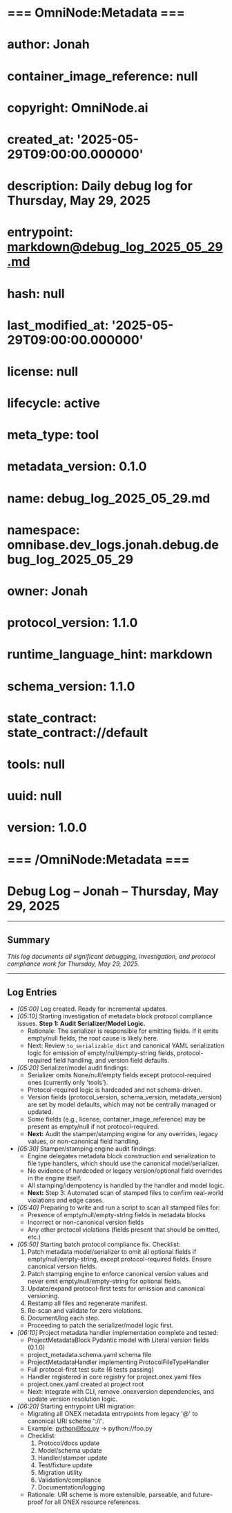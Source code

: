 <!-- === OmniNode:Metadata ===
author: OmniNode Team
copyright: OmniNode.ai
created_at: '2025-05-29T05:45:07.411319'
description: Stamped by ONEX
entrypoint: python://debug_log_2025_05_29.md
hash: e2de4020756477fc59cc41e183537191424c455e21ac21cd604555b1a2ed258c
last_modified_at: '2025-05-29T11:50:14.737861+00:00'
lifecycle: active
meta_type: tool
metadata_version: 0.1.0
name: debug_log_2025_05_29.md
namespace: omnibase.debug_log_2025_05_29
owner: OmniNode Team
protocol_version: 0.1.0
runtime_language_hint: python>=3.11
schema_version: 0.1.0
state_contract: state_contract://default
tools: null
uuid: 3f15bfab-f069-4948-a1ae-57eb8b524a58
version: 1.0.0

<!-- === /OmniNode:Metadata === -->


# === OmniNode:Metadata ===
# author: Jonah
# container_image_reference: null
# copyright: OmniNode.ai
# created_at: '2025-05-29T09:00:00.000000'
# description: Daily debug log for Thursday, May 29, 2025
# entrypoint: markdown@debug_log_2025_05_29.md
# hash: null
# last_modified_at: '2025-05-29T09:00:00.000000'
# license: null
# lifecycle: active
# meta_type: tool
# metadata_version: 0.1.0
# name: debug_log_2025_05_29.md
# namespace: omnibase.dev_logs.jonah.debug.debug_log_2025_05_29
# owner: Jonah
# protocol_version: 1.1.0
# runtime_language_hint: markdown
# schema_version: 1.1.0
# state_contract: state_contract://default
# tools: null
# uuid: null
# version: 1.0.0
# === /OmniNode:Metadata ===

# Debug Log – Jonah – Thursday, May 29, 2025

---

## Summary

*This log documents all significant debugging, investigation, and protocol compliance work for Thursday, May 29, 2025.*

---

## Log Entries

- *[05:00]* Log created. Ready for incremental updates.
- *[05:10]* Starting investigation of metadata block protocol compliance issues. **Step 1: Audit Serializer/Model Logic.**
  - Rationale: The serializer is responsible for emitting fields. If it emits empty/null fields, the root cause is likely here.
  - Next: Review `to_serializable_dict` and canonical YAML serialization logic for emission of empty/null/empty-string fields, protocol-required field handling, and version field defaults.
- *[05:20]* Serializer/model audit findings:
  - Serializer omits None/null/empty fields except protocol-required ones (currently only 'tools').
  - Protocol-required logic is hardcoded and not schema-driven.
  - Version fields (protocol_version, schema_version, metadata_version) are set by model defaults, which may not be centrally managed or updated.
  - Some fields (e.g., license, container_image_reference) may be present as empty/null if not protocol-required.
  - **Next:** Audit the stamper/stamping engine for any overrides, legacy values, or non-canonical field handling.
- *[05:30]* Stamper/stamping engine audit findings:
  - Engine delegates metadata block construction and serialization to file type handlers, which should use the canonical model/serializer.
  - No evidence of hardcoded or legacy version/optional field overrides in the engine itself.
  - All stamping/idempotency is handled by the handler and model logic.
  - **Next:** Step 3: Automated scan of stamped files to confirm real-world violations and edge cases.
- *[05:40]* Preparing to write and run a script to scan all stamped files for:
  - Presence of empty/null/empty-string fields in metadata blocks
  - Incorrect or non-canonical version fields
  - Any other protocol violations (fields present that should be omitted, etc.)
- *[05:50]* Starting batch protocol compliance fix. Checklist:
  1. Patch metadata model/serializer to omit all optional fields if empty/null/empty-string, except protocol-required fields. Ensure canonical version fields.
  2. Patch stamping engine to enforce canonical version values and never emit empty/null/empty-string for optional fields.
  3. Update/expand protocol-first tests for omission and canonical versioning.
  4. Restamp all files and regenerate manifest.
  5. Re-scan and validate for zero violations.
  6. Document/log each step.
  - Proceeding to patch the serializer/model logic first.
- *[06:10]* Project metadata handler implementation complete and tested:
  - ProjectMetadataBlock Pydantic model with Literal version fields (0.1.0)
  - project_metadata.schema.yaml schema file
  - ProjectMetadataHandler implementing ProtocolFileTypeHandler
  - Full protocol-first test suite (6 tests passing)
  - Handler registered in core registry for project.onex.yaml files
  - project.onex.yaml created at project root
  - Next: integrate with CLI, remove .onexversion dependencies, and update version resolution logic.
- *[06:20]* Starting entrypoint URI migration:
  - Migrating all ONEX metadata entrypoints from legacy '<type>@<target>' to canonical URI scheme '<type>://<target>'.
  - Example: python@foo.py → python://foo.py
  - Checklist:
    1. Protocol/docs update
    2. Model/schema update
    3. Handler/stamper update
    4. Test/fixture update
    5. Migration utility
    6. Validation/compliance
    7. Documentation/logging
  - Rationale: URI scheme is more extensible, parseable, and future-proof for all ONEX resource references.
